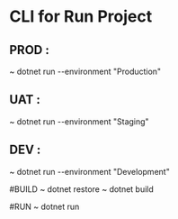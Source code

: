 # CLI for Run Project
## PROD : 
~ dotnet run --environment "Production"
## UAT : 
~ dotnet run --environment "Staging"
## DEV : 
~ dotnet run --environment "Development"

#BUILD
~ dotnet restore
~ dotnet build

#RUN
~ dotnet run
